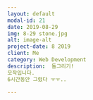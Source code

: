 ```yaml
---
layout: default
modal-id: 21
date: 2019-08-29
img: 8-29 stone.jpg
alt: image-alt
project-date: 8 2019
client: Me
category: Web Development
description:  돌그리기!
모작입니다.
6시간동안 그렸다 ㅜㅜ..

---
```

